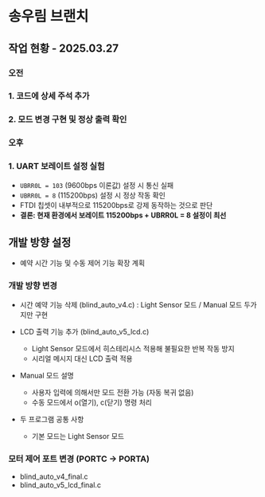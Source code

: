 # 송우림 브랜치

## 작업 현황 - 2025.03.27 

### 오전

### 1. 코드에 상세 주석 추가

### 2. 모드 변경 구현 및 정상 출력 확인

### 오후

### 1. UART 보레이트 설정 실험
- `UBRR0L = 103` (9600bps 이론값) 설정 시 통신 실패
- `UBRR0L = 8` (115200bps) 설정 시 정상 작동 확인
- FTDI 칩셋이 내부적으로 115200bps로 강제 동작하는 것으로 판단
- **결론: 현재 환경에서 보레이트 115200bps + UBRR0L = 8 설정이 최선**

## 개발 방향 설정

- 예약 시간 기능 및 수동 제어 기능 확장 계획

### 개발 방향 변경

- 시간 예약 기능 삭제 (blind_auto_v4.c)
   : Light Sensor 모드 / Manual 모드 두가지만 구현
- LCD 출력 기능 추가 (blind_auto_v5_lcd.c)
    + Light Sensor 모드에서 히스테리시스 적용해 불필요한 반복 작동 방지
    + 시리얼 메시지 대신 LCD 출력 적용

- Manual 모드 설명
    + 사용자 입력에 의해서만 모드 전환 가능 (자동 복귀 없음)
    + 수동 모드에서 o(열기), c(닫기) 명령 처리

- 두 프로그램 공통 사항
    + 기본 모드는 Light Sensor 모드

### 모터 제어 포트 변경 (PORTC -> PORTA)
- blind_auto_v4_final.c
- blind_auto_v5_lcd_final.c